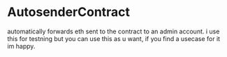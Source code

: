 # AutosenderContract
automatically forwards eth sent to the contract to an admin account.
i use this for testning but you can use this as u want, if you find a usecase for it im happy.
